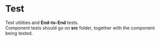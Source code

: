 # Test

Test utilities and **End-to-End** tests.  
Component tests should go on **src** folder, together with the component being tested.
